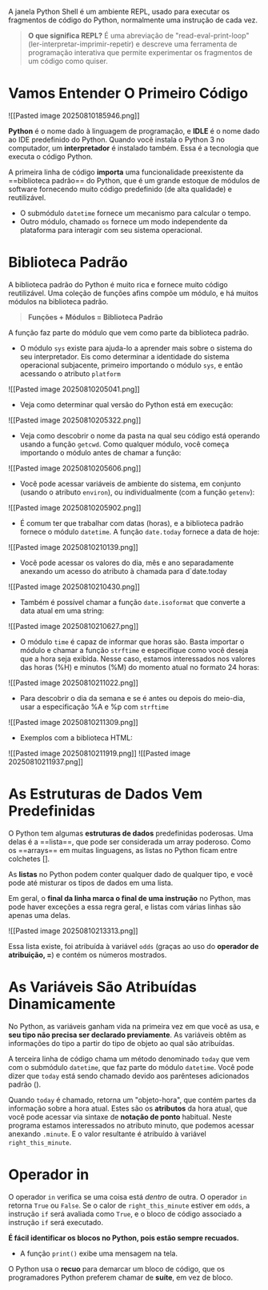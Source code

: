 
A janela Python Shell é um ambiente REPL, usado para executar os fragmentos de código do Python, normalmente uma instrução de cada vez.

> **O que significa REPL?**
> É uma abreviação de "read-eval-print-loop" (ler-interpretar-imprimir-repetir) e descreve uma ferramenta de programação interativa que permite experimentar os fragmentos de um código como quiser.


# Vamos Entender O Primeiro Código


![[Pasted image 20250810185946.png]]

**Python** é o nome dado à linguagem de programação, e **IDLE** é o nome dado ao IDE predefinido do Python. Quando você instala o Python 3 no computador, um **interpretador** é instalado também. Essa é a tecnologia que executa o código Python.

A primeira linha de código **importa** uma funcionalidade preexistente da ==biblioteca padrão== do Python, que é um grande estoque de módulos de software fornecendo muito código predefinido (de alta qualidade) e reutilizável.

- O submódulo `datetime` fornece um mecanismo para calcular o tempo.
- Outro módulo, chamado `os` fornece um modo independente da plataforma para interagir com seu sistema operacional.


# Biblioteca Padrão

A biblioteca padrão do Python é muito rica e fornece muito código reutilizável.
Uma coleção de funções afins compõe um módulo, e há muitos módulos na biblioteca padrão.

>**Funções + Módulos = Biblioteca Padrão**

 A função faz parte do módulo que vem como parte da biblioteca padrão.

- O módulo `sys` existe para ajuda-lo a aprender mais sobre o sistema do seu interpretador. Eis como determinar a identidade do sistema operacional subjacente, primeiro importando o módulo `sys`, e então acessando o atributo `platform`

![[Pasted image 20250810205041.png]]

- Veja como determinar qual versão do Python está em execução:

![[Pasted image 20250810205322.png]]

- Veja como descobrir o nome da pasta na qual seu código está operando usando a função `getcwd`. Como qualquer módulo, você começa importando o módulo antes de chamar a função:

![[Pasted image 20250810205606.png]]

- Você pode acessar variáveis de ambiente do sistema, em conjunto (usando o atributo `environ`), ou individualmente (com a função `getenv`):

![[Pasted image 20250810205902.png]]

- É comum ter que trabalhar com datas (horas), e a biblioteca padrão fornece o módulo `datetime`. A função `date.today` fornece a data de hoje:

![[Pasted image 20250810210139.png]]

- Você pode acessar os valores do dia, mês e ano separadamente anexando um acesso do atributo à chamada para d`date.today

![[Pasted image 20250810210430.png]]

- Também é possível chamar a função `date.isoformat` que converte a data atual em uma string:

![[Pasted image 20250810210627.png]]

- O módulo `time` é capaz de informar que horas são. Basta importar o módulo e chamar a função `strftime` e especifique como você deseja que a hora seja exibida. Nesse caso, estamos interessados nos valores das horas (%H) e minutos (%M) do momento atual no formato 24 horas:

![[Pasted image 20250810211022.png]]

- Para descobrir o dia da semana e se é antes ou depois do meio-dia, usar a especificação %A e %p com `strftime`

![[Pasted image 20250810211309.png]]

- Exemplos com a biblioteca HTML:

![[Pasted image 20250810211919.png]]
![[Pasted image 20250810211937.png]]


# As Estruturas de Dados Vem Predefinidas


O Python tem algumas **estruturas de dados** predefinidas poderosas. Uma delas é a ==lista==, que pode ser considerada um array poderoso. Como os ==arrays== em muitas linguagens, as listas no Python ficam entre colchetes [].

As **listas** no Python podem conter qualquer dado de qualquer tipo, e você pode até misturar os tipos de dados em uma lista.

Em geral, o **final da linha marca o final de uma instrução** no Python, mas pode haver exceções a essa regra geral, e listas com várias linhas são apenas uma delas.

![[Pasted image 20250810213313.png]]

Essa lista existe, foi atribuída à variável `odds` (graças ao uso do **operador de atribuição, =**) e contém os números mostrados.


# As Variáveis São Atribuídas Dinamicamente


No Python, as variáveis ganham vida na primeira vez em que você as usa, e **seu tipo não precisa ser declarado previamente**. As variáveis obtêm as informações do tipo a partir do tipo de objeto ao qual são atribuídas.

A terceira linha de código chama um método denominado `today` que vem com o submódulo `datetime`, que faz parte do módulo `datetime`. Você pode dizer que `today` está sendo chamado devido aos parênteses adicionados padrão ().

Quando `today` é chamado, retorna um "objeto-hora", que contém partes da informação sobre a hora atual. Estes são os **atributos** da hora atual, que você pode acessar via sintaxe de **notação de ponto** habitual. Neste programa estamos interessados no atributo minuto, que podemos acessar anexando `.minute`. E o valor resultante é atribuído à variável `right_this_minute`.



# Operador in


O operador `in` verifica se uma coisa está *dentro* de outra. O operador `in` retorna `True` ou `False`. Se o calor de `right_this_minute` estiver em `odds`, a instrução `if` será avaliada como `True`, e o bloco de código associado a instrução `if` será executado.

**É fácil identificar os blocos no Python, pois estão sempre recuados.**

- A função `print()` exibe uma mensagem na tela.

O Python usa o **recuo** para demarcar um bloco de código, que os programadores Python preferem chamar de **suíte**, em vez de bloco.